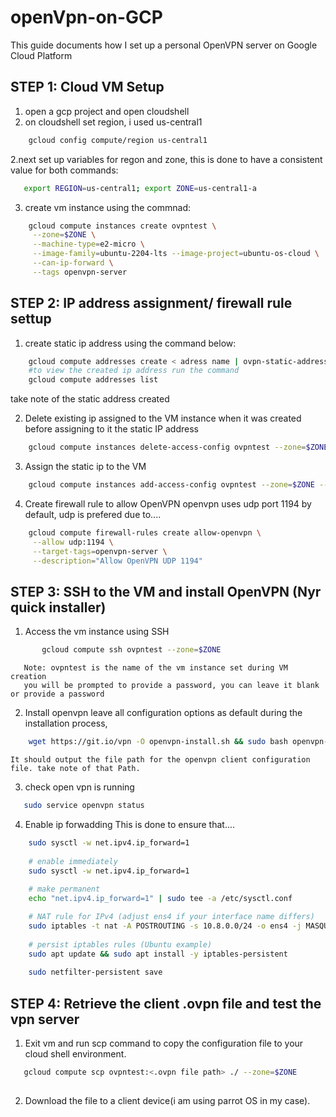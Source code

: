 # openVpn-on-GCP
This guide documents how I set up a personal OpenVPN server on Google Cloud Platform  
## STEP 1: Cloud VM Setup
1. open a gcp project and open cloudshell
2. on cloudshell set region, i used us-central1
     
```bash 
    gcloud config compute/region us-central1
```
    
2.next set up variables for regon and zone, this is done to have a consistent value for both
   commands: 
```bash
   export REGION=us-central1; export ZONE=us-central1-a
```
3. create vm instance using the commnad:
```bash
    gcloud compute instances create ovpntest \
     --zone=$ZONE \
     --machine-type=e2-micro \
     --image-family=ubuntu-2204-lts --image-project=ubuntu-os-cloud \
     --can-ip-forward \
     --tags openvpn-server
```
## STEP 2: IP address assignment/ firewall rule settup
1. create static ip address using the command below:
```bash 
    gcloud compute addresses create < adress name | ovpn-static-address> --region=$REGION
    #to view the created ip address run the command
    gcloud compute addresses list
```
 take note of the static address created

2. Delete existing ip assigned to the VM instance when it was created before assigning to it the static IP address
```bash 
    gcloud compute instances delete-access-config ovpntest --zone=$ZONE --access-config-name="external-nat"
```
3. Assign the static ip to the VM
```bash 
    gcloud compute instances add-access-config ovpntest --zone=$ZONE --address=<ipv4 address> 
```
4.  Create firewall rule to allow OpenVPN
openvpn uses udp port 1194 by default, udp is prefered due to....
```bash
    gcloud compute firewall-rules create allow-openvpn \
     --allow udp:1194 \
     --target-tags=openvpn-server \
     --description="Allow OpenVPN UDP 1194"
```

## STEP 3:  SSH to the VM and install OpenVPN (Nyr quick installer)
1. Access the vm instance using SSH
```bash 
       gcloud compute ssh ovpntest --zone=$ZONE
```
       Note: ovpntest is the name of the vm instance set during VM creation
       you will be prompted to provide a password, you can leave it blank or provide a password
2. Install openvpn leave all configuration options as default during the installation process, 
```bash 
    wget https://git.io/vpn -O openvpn-install.sh && sudo bash openvpn-install.sh
```
    It should output the file path for the openvpn client configuration file. take note of that Path.
3. check open vpn is running

```bash
   sudo service openvpn status
```

4. Enable ip forwadding
    This is done to ensure that....
  
```bash
    sudo sysctl -w net.ipv4.ip_forward=1
    
    # enable immediately
    sudo sysctl -w net.ipv4.ip_forward=1
    
    # make permanent
    echo "net.ipv4.ip_forward=1" | sudo tee -a /etc/sysctl.conf

    # NAT rule for IPv4 (adjust ens4 if your interface name differs)
    sudo iptables -t nat -A POSTROUTING -s 10.8.0.0/24 -o ens4 -j MASQUERADE
    
    # persist iptables rules (Ubuntu example)
    sudo apt update && sudo apt install -y iptables-persistent
    
    sudo netfilter-persistent save

```
    
## STEP 4: Retrieve the client .ovpn file and test the vpn server

1. Exit vm and run scp command to copy the configuration file to your cloud shell environment.
```bash
   gcloud compute scp ovpntest:<.ovpn file path> ./ --zone=$ZONE
   
```

2. Download the file to a client device(i am using parrot OS in my case).


  
   

